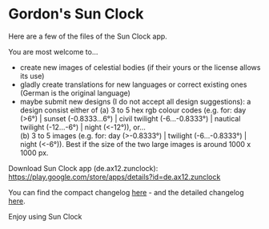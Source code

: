 # Gordon's Sun Clock

Here are a few of the files of the Sun Clock app. 

You are most welcome to... 

- create new images of celestial bodies (if their yours or the license allows its use)
- gladly create translations for new languages or correct existing ones (German is the original language)  
- maybe submit new designs (I do not accept all design suggestions): a design consist either of
(a) 3 to 5 hex rgb colour codes (e.g. for: day (>6°) | sunset (-0.8333...6°) | civil twilight (-6...-0.8333°) | nautical twilight (-12...-6°) | night (<-12°)), or...  
(b) 3 to 5 images (e.g. for: day (>-0.8333°) | twilight (-6...-0.8333°) | night (<-6°)). Best if the size of the two large images is around 1000 x 1000 px. 

Download Sun Clock app (de.ax12.zunclock):
https://play.google.com/store/apps/details?id=de.ax12.zunclock

You can find the compact changelog [here](./WHATSNEW.md) - and the detailed changelog [here](./CHANGELOG.md).

Enjoy using Sun Clock



